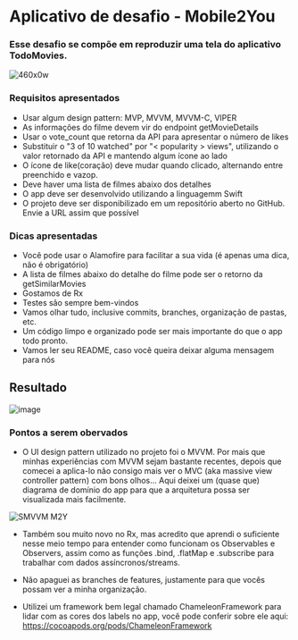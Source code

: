# Aplicativo de desafio - Mobile2You

### Esse desafio se compõe em reproduzir uma tela do aplicativo TodoMovies.

![460x0w](https://user-images.githubusercontent.com/49958388/130621852-faf48405-050a-49d1-8664-2c5577868bed.png)

### Requisitos apresentados

- Usar algum design pattern: MVP, MVVM, MVVM-C, VIPER
- As informações do filme devem vir do endpoint getMovieDetails
- Usar o vote_count que retorna da API para apresentar o número de likes
- Substituir o "3 of 10 watched" por "< popularity > views", utilizando o valor retornado da API e mantendo algum ícone ao lado
- O ícone de like(coração) deve mudar quando clicado, alternando entre preenchido e vazop.
- Deve haver uma lista de filmes abaixo dos detalhes
- O app deve ser desenvolvido utilizando a linguagemm Swift
- O projeto deve ser disponibilizado em um repositório aberto no GitHub. Envie a URL assim que possível

### Dicas apresentadas

- Você pode usar o Alamofire para facilitar a sua vida (é apenas uma dica, não é obrigatório)
- A lista de filmes abaixo do detalhe do filme pode ser o retorno da getSimilarMovies
- Gostamos de Rx
- Testes são sempre bem-vindos
- Vamos olhar tudo, inclusive commits, branches, organização de pastas, etc.
- Um código limpo e organizado pode ser mais importante do que o app todo pronto.
- Vamos ler seu README, caso você queira deixar alguma mensagem para nós

## Resultado

![image](https://user-images.githubusercontent.com/49958388/130620671-6996df7d-6ae4-421e-902e-2cd9eb23c9fb.png)

### Pontos a serem obervados

- O UI design pattern utilizado no projeto foi o MVVM. Por mais que minhas experiências com MVVM sejam bastante recentes, depois que comecei a aplica-lo não consigo mais ver o MVC (aka massive view controller pattern) com bons olhos... Aqui deixei um (quase que) diagrama de domínio do app para que a arquitetura possa ser visualizada mais facilmente.

![SMVVM M2Y](https://user-images.githubusercontent.com/49958388/130621287-cd6edeef-4ca9-4f33-acbc-15c9d1b7478c.png)

- Também sou muito novo no Rx, mas acredito que aprendi o suficiente nesse meio tempo para entender como funcionam os Observables e Observers, assim como as funções .bind, .flatMap e .subscribe para trabalhar com dados assíncronos/streams.

- Não apaguei as branches de features, justamente para que vocês possam ver a minha organização.

- Utilizei um framework bem legal chamado ChameleonFramework para lidar com as cores dos labels no app, você pode conferir sobre ele aqui: https://cocoapods.org/pods/ChameleonFramework
